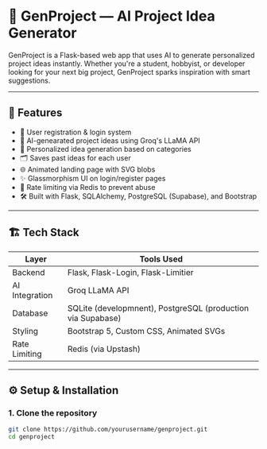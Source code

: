 # 🚀 GenProject — AI Project Idea Generator

GenProject is a Flask-based web app that uses AI to generate personalized project ideas instantly. Whether you're a student, hobbyist, or developer looking for your next big project, GenProject sparks inspiration with smart suggestions.

---

## 🌟 Features

- 🔐 User registration & login system
- 🤖 AI-genearated project ideas using Groq's LLaMA API
- 🧠 Personalized idea generation based on categories
- 🗂 Saves past ideas for each user
- 🌐 Animated landing page with SVG blobs
- ✨ Glassmorphism UI on login/register pages
- 🚦 Rate limiting via Redis to prevent abuse
- 🛠 Built with Flask, SQLAlchemy, PostgreSQL (Supabase), and Bootstrap

---

## 🏗 Tech Stack

| Layer            | Tools Used                              |
|------------------|-------------------------------------------|
| Backend          | Flask, Flask-Login, Flask-Limitier         |
| AI Integration   | Groq LLaMA API                            |
| Database         | SQLite (developmnent), PostgreSQL (production via Supabase) |
| Styling          | Bootstrap 5, Custom CSS, Animated SVGs   |
| Rate Limiting    | Redis (via Upstash)                      |

---

## ⚙️ Setup & Installation

### 1. Clone the repository
```bash
git clone https://github.com/yourusername/genproject.git
cd genproject
